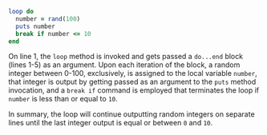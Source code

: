 ```Ruby
loop do
  number = rand(100)
  puts number
  break if number <= 10
end
```
On line 1, the `loop` method is invoked and gets passed a `do...end` block (lines 1-5) as an argument. Upon each iteration of the block, a random integer between 0-100, exclusively, is assigned to the local variable `number`, that integer is output by getting passed as an argument to the `puts` method invocation, and a `break if` command is employed that terminates the loop if `number` is less than or equal to `10`.

In summary, the loop will continue outputting random integers on separate lines until the last integer output is equal or between `0` and `10`.